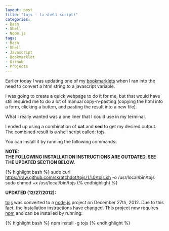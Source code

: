 ```yaml
--- 
layout: post
title: "tojs - (a shell script)"
categories:
- Bash
- Shell
- Node.js
tags: 
- Bash
- Shell
- Javascript
- Bookmarklet
- Github
- Projects
---
```


Earlier today I was updating one of my
[bookmarklets](http://skratchdot.github.com/domFormat/bookmarklet/index.html)
when I ran into the need to convert a html string to a javascript variable.

I was going to create a quick webpage to do it for me, but that would have still required me
to do a lot of manual copy-n-pasting (copying the html into a form, clicking a button, and pasting the
result into a new file).

What I really wanted was a one liner that I could use in my terminal.

I ended up using a combination of **cat** and **sed** to get my desired output.  The combined result
is a shell script called: [tojs](https://github.com/skratchdot/tojs/).

You can install it by running the following commands:

**NOTE:  
THE FOLLOWING INSTALLATION INSTRUCTIONS ARE OUTDATED. SEE THE UPDATED SECTION BELOW.**

{% highlight bash %}
sudo curl https://raw.github.com/skratchdot/tojs/1.1.0/tojs.sh -o /usr/local/bin/tojs
sudo chmod +x /usr/local/bin/tojs
{% endhighlight %}

**UPDATED (12/27/2012):**

[tojs](https://github.com/skratchdot/tojs/) was converted to a [node.js](http://nodejs.org/) project
on December 27th, 2012. Due to this fact, the installation instructions have changed. This project
now requires [npm](https://npmjs.org/) and can be installed by running:

{% highlight bash %}
npm install -g tojs
{% endhighlight %}

